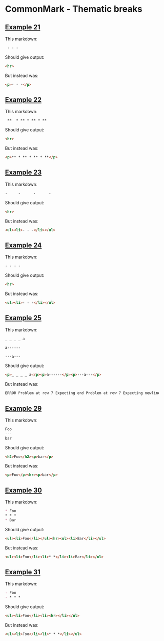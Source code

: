 # CommonMark - Thematic breaks

## [Example 21](https://spec.commonmark.org/0.29/#example-21)

This markdown:

````````````markdown
 - - -

````````````

Should give output:

````````````html
<hr>
````````````

But instead was:

````````````html
<p>- - -</p>
````````````
## [Example 22](https://spec.commonmark.org/0.29/#example-22)

This markdown:

````````````markdown
 **  * ** * ** * **

````````````

Should give output:

````````````html
<hr>
````````````

But instead was:

````````````html
<p>** * ** * ** * **</p>
````````````
## [Example 23](https://spec.commonmark.org/0.29/#example-23)

This markdown:

````````````markdown
-     -      -      -

````````````

Should give output:

````````````html
<hr>
````````````

But instead was:

````````````html
<ul><li>- - -</li></ul>
````````````
## [Example 24](https://spec.commonmark.org/0.29/#example-24)

This markdown:

````````````markdown
- - - -    

````````````

Should give output:

````````````html
<hr>
````````````

But instead was:

````````````html
<ul><li>- - -</li></ul>
````````````
## [Example 25](https://spec.commonmark.org/0.29/#example-25)

This markdown:

````````````markdown
_ _ _ _ a

a------

---a---

````````````

Should give output:

````````````html
<p>_ _ _ _ a</p><p>a------</p><p>---a---</p>
````````````

But instead was:

````````````html
ERROR Problem at row 7 Expecting end Problem at row 7 Expecting newline
````````````
## [Example 29](https://spec.commonmark.org/0.29/#example-29)

This markdown:

````````````markdown
Foo
---
bar

````````````

Should give output:

````````````html
<h2>Foo</h2><p>bar</p>
````````````

But instead was:

````````````html
<p>Foo</p><hr><p>bar</p>
````````````
## [Example 30](https://spec.commonmark.org/0.29/#example-30)

This markdown:

````````````markdown
* Foo
* * *
* Bar

````````````

Should give output:

````````````html
<ul><li>Foo</li></ul><hr><ul><li>Bar</li></ul>
````````````

But instead was:

````````````html
<ul><li>Foo</li><li>* *</li><li>Bar</li></ul>
````````````
## [Example 31](https://spec.commonmark.org/0.29/#example-31)

This markdown:

````````````markdown
- Foo
- * * *

````````````

Should give output:

````````````html
<ul><li>Foo</li><li><hr></li></ul>
````````````

But instead was:

````````````html
<ul><li>Foo</li><li>* * *</li></ul>
````````````
